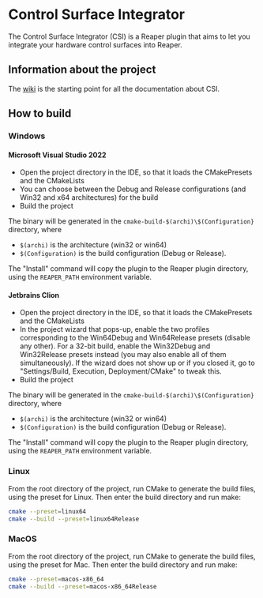 # Control Surface Integrator

The Control Surface Integrator (CSI) is a Reaper plugin that aims to let you integrate your hardware control surfaces into Reaper.

## Information about the project

The [wiki](https://github.com/FunkybotsEvilTwin/CSIUserGuide/wiki) is the starting point for all the documentation about CSI.

## How to build

### Windows

#### Microsoft Visual Studio 2022

- Open the project directory in the IDE, so that it loads the CMakePresets and the CMakeLists
- You can choose between the Debug and Release configurations (and Win32 and x64 architectures) for the build
- Build the project

The binary will be generated in the `cmake-build-$(archi)\$(Configuration}` directory, where

- `$(archi)` is the architecture (win32 or win64)
- `$(Configuration)` is the build configuration (Debug or Release).

The "Install" command will copy the plugin to the Reaper plugin directory, using the `REAPER_PATH` environment variable.

#### Jetbrains Clion

- Open the project directory in the IDE, so that it loads the CMakePresets and the CMakeLists
- In the project wizard that pops-up, enable the two profiles corresponding to the Win64Debug and Win64Release presets (disable any other).
  For a 32-bit build, enable the Win32Debug and Win32Release presets instead (you may also enable all of them simultaneously).
  If the wizard does not show up or if you closed it, go to "Settings/Build, Execution, Deployment/CMake" to tweak this.
- Build the project

The binary will be generated in the `cmake-build-$(archi)\$(Configuration}` directory, where

- `$(archi)` is the architecture (win32 or win64)
- `$(Configuration)` is the build configuration (Debug or Release).

The "Install" command will copy the plugin to the Reaper plugin directory, using the `REAPER_PATH` environment variable.

### Linux

From the root directory of the project, run CMake to generate the build files, using the preset for Linux.
Then enter the build directory and run make:

```bash
cmake --preset=linux64
cmake --build --preset=linux64Release
```

### MacOS

From the root directory of the project, run CMake to generate the build files, using the preset for Mac.
Then enter the build directory and run make:

```bash
cmake --preset=macos-x86_64
cmake --build --preset=macos-x86_64Release
```
